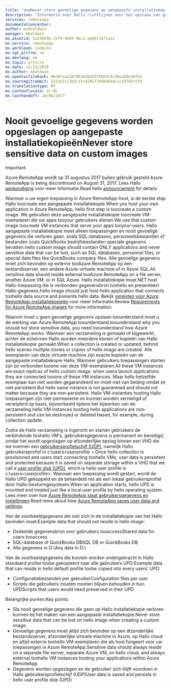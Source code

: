 ```yaml
---
title: "aaaNever store gevoelige gegevens op aangepaste installatiekopieën voor Azure RemoteApp | Microsoft Docs"
description: "Informatie over Hallo richtlijnen voor het opslaan van gegevens in aangepaste installatiekopieën in Azure RemoteApp"
services: remoteapp
documentationcenter: 
author: msmbaldwin
manager: mbaldwin
ms.assetid: 5a19903b-15f9-49d9-9bc1-ae80f2671aa1
ms.service: remoteapp
ms.workload: compute
ms.tgt_pltfrm: na
ms.devlang: na
ms.topic: article
ms.date: 11/23/2016
ms.author: mbaldwin
ms.openlocfilehash: 86a0fea218f8826d6d25f50d3c4c36e368e26fb5
ms.sourcegitcommit: 523283cc1b3c37c428e77850964dc1c33742c5f0
ms.translationtype: MT
ms.contentlocale: nl-NL
ms.lasthandoff: 10/06/2017
---
```

# <a name="never-store-sensitive-data-on-custom-images"></a><span data-ttu-id="aaa0d-103">Nooit gevoelige gegevens worden opgeslagen op aangepaste installatiekopieën</span><span class="sxs-lookup"><span data-stu-id="aaa0d-103">Never store sensitive data on custom images</span></span>
> [!IMPORTANT]
> <span data-ttu-id="aaa0d-104">Azure RemoteApp wordt op 31 augustus 2017 buiten gebruik gesteld.</span><span class="sxs-lookup"><span data-stu-id="aaa0d-104">Azure RemoteApp is being discontinued on August 31, 2017.</span></span> <span data-ttu-id="aaa0d-105">Lees Hallo [aankondiging](https://go.microsoft.com/fwlink/?linkid=821148) voor meer informatie.</span><span class="sxs-lookup"><span data-stu-id="aaa0d-105">Read hello [announcement](https://go.microsoft.com/fwlink/?linkid=821148) for details.</span></span>
> 
> 

<span data-ttu-id="aaa0d-106">Wanneer u uw eigen toepassing in Azure RemoteApp-host, is de eerste stap Hallo toocreate een aangepaste installatiekopie.</span><span class="sxs-lookup"><span data-stu-id="aaa0d-106">When you host your own application in Azure RemoteApp, hello first step is toocreate a custom image.</span></span> <span data-ttu-id="aaa0d-107">We gebruiken deze aangepaste installatiekopie toocreate VM-exemplaren die uw apps tooyour gebruikers dienen.</span><span class="sxs-lookup"><span data-stu-id="aaa0d-107">We use that custom image toocreate VM instances that serve your apps tooyour users.</span></span> <span data-ttu-id="aaa0d-108">Hallo aangepaste installatiekopie moet alleen toepassingen en nooit gevoelige gegevens die verloren gaan, zoals SQL-databases, personeelsbestanden of bestanden zoals QuickBooks bedrijfsbestanden speciale gegevens bevatten.</span><span class="sxs-lookup"><span data-stu-id="aaa0d-108">hello custom image should contain ONLY applications and never sensitive data that can be lost, such as SQL databases, personnel files, or special data files like QuickBooks company files.</span></span> <span data-ttu-id="aaa0d-109">Alle gevoelige gegevens moet zich bevinden op externe tooAzure RemoteApp op een bestandsserver, een andere Azure-virtuele machine of in Azure SQL.</span><span class="sxs-lookup"><span data-stu-id="aaa0d-109">All sensitive data should reside external tooAzure RemoteApp on a file server, another Azure VM, or in SQL Azure.</span></span> <span data-ttu-id="aaa0d-110">Hallo installatiekopie moet NET host Hallo-toepassing die is verbonden gegevensbron toohello en presenteert Hallo-gegevens.</span><span class="sxs-lookup"><span data-stu-id="aaa0d-110">hello image should just host hello application that connects toohello data source and presents hello data.</span></span> <span data-ttu-id="aaa0d-111">Bekijk [vereisten voor Azure RemoteApp-installatiekopieën](remoteapp-imagereqs.md) voor meer informatie.</span><span class="sxs-lookup"><span data-stu-id="aaa0d-111">Review [Requirements for Azure RemoteApp images](remoteapp-imagereqs.md) for more information.</span></span> 

<span data-ttu-id="aaa0d-112">Waarom moet u geen gevoelige gegevens opslaan toounderstand moet u de werking van Azure RemoteApp toounderstand.</span><span class="sxs-lookup"><span data-stu-id="aaa0d-112">toounderstand why you should not store sensitive data, you need toounderstand how Azure RemoteApp works.</span></span> <span data-ttu-id="aaa0d-113">Wanneer een verzameling is gemaakt of bijgewerkt, achter de schermen Hallo worden meerdere klonen of kopieën van Hallo installatiekopie gemaakt.</span><span class="sxs-lookup"><span data-stu-id="aaa0d-113">When a collection is created or updated, behind hello scenes multiple clones or copies of hello image are created.</span></span> <span data-ttu-id="aaa0d-114">Alle exemplaren van deze virtuele machine zijn exacte kopieën van de aangepaste installatiekopie Hallo; Wanneer gebruikers toepassingen starten zijn ze verbonden tooone van deze VM-exemplaren.</span><span class="sxs-lookup"><span data-stu-id="aaa0d-114">All these VM instances are exact replicas of hello custom image; when users launch applications they are connected tooone of these VM instances.</span></span> <span data-ttu-id="aaa0d-115">Maar hello hetzelfde exemplaar kan niet worden gegarandeerd en moet niet van belang omdat ze niet-persistent.</span><span class="sxs-lookup"><span data-stu-id="aaa0d-115">But hello same instance is not guaranteed and should not matter because they are non-persistent.</span></span> <span data-ttu-id="aaa0d-116">Hallo VM-instanties hosting Hallo toepassingen zijn niet-permanente en kunnen worden vernietigd of verwijderd op basis, bijvoorbeeld tijdens het bijwerken van de verzameling.</span><span class="sxs-lookup"><span data-stu-id="aaa0d-116">hello VM instances hosting hello applications are non-persistent and can be destroyed or deleted based, for example, during collection update.</span></span> 

<span data-ttu-id="aaa0d-117">Zodra de Hallo verzameling is ingericht en starten gebruikers de verbindende toohello VM's, gebruikersgegevens is permanent en beveiligd, omdat het wordt opgeslagen op afzonderlijke opslag binnen een VHD die we noemen een [gebruikersprofielschijf (UDP)](remoteapp-upd.md), namelijk Hallo gebruikersprofiel in c:\users\<userprofile >.</span><span class="sxs-lookup"><span data-stu-id="aaa0d-117">Once hello collection is provisioned and users start connecting toohello VMs, user data is persistent and protected because it is saved on separate storage within a VHD that we call a [user profile disk (UPD)](remoteapp-upd.md), which is hello user profile in c:\users\<userprofile>.</span></span> <span data-ttu-id="aaa0d-118">Wanneer een toepassing wordt gestart, wordt de Hallo UPD gekoppeld en de behandeld net als een lokaal gebruikersprofiel door Hallo-besturingssysteem.</span><span class="sxs-lookup"><span data-stu-id="aaa0d-118">When an application starts, hello UPD is mounted and treated just like a local user profile by hello operating system.</span></span> <span data-ttu-id="aaa0d-119">Lees meer over hoe [Azure RemoteApp slaat gebruikersgegevens en instellingen](remoteapp-upd.md).</span><span class="sxs-lookup"><span data-stu-id="aaa0d-119">Read more about how [Azure RemoteApp saves user data and settings](remoteapp-upd.md).</span></span>

<span data-ttu-id="aaa0d-120">Van de voorbeeldgegevens die niet zich in de installatiekopie van het Hallo bevinden moet:</span><span class="sxs-lookup"><span data-stu-id="aaa0d-120">Example data that should not reside in hello image:</span></span>

* <span data-ttu-id="aaa0d-121">Gedeelde gegevensbron voor gebruikers tooaccess</span><span class="sxs-lookup"><span data-stu-id="aaa0d-121">Shared data for users tooaccess</span></span>
* <span data-ttu-id="aaa0d-122">SQL-database of QuickBooks DB</span><span class="sxs-lookup"><span data-stu-id="aaa0d-122">SQL DB or QuickBooks DB</span></span>
* <span data-ttu-id="aaa0d-123">Alle gegevens in D:\\</span><span class="sxs-lookup"><span data-stu-id="aaa0d-123">Any data in D:\\</span></span>

<span data-ttu-id="aaa0d-124">Van de voorbeeldgegevens die kunnen worden ondergebracht in Hallo standaard profiel toobe gekopieerd naar alle gebruikers UPD:</span><span class="sxs-lookup"><span data-stu-id="aaa0d-124">Example data that can reside in hello default profile toobe copied into every users’ UPD:</span></span>

* <span data-ttu-id="aaa0d-125">Configuratiebestanden per gebruiker</span><span class="sxs-lookup"><span data-stu-id="aaa0d-125">Configuration files per user</span></span>
* <span data-ttu-id="aaa0d-126">Scripts die gebruikers zouden moeten blijven behouden in hun UPD</span><span class="sxs-lookup"><span data-stu-id="aaa0d-126">Scripts that users would need preserved in their UPD</span></span>

<span data-ttu-id="aaa0d-127">Belangrijke punten:</span><span class="sxs-lookup"><span data-stu-id="aaa0d-127">Key points:</span></span>

* <span data-ttu-id="aaa0d-128">Sla nooit gevoelige gegevens die gaan op Hallo installatiekopie verloren kunnen bij het maken van een aangepaste installatiekopie.</span><span class="sxs-lookup"><span data-stu-id="aaa0d-128">Never store sensitive data that can be lost on hello image when creating a custom image.</span></span>
* <span data-ttu-id="aaa0d-129">Gevoelige gegevens moet altijd zich bevinden op een afzonderlijke bestandsserver, afzonderlijke virtuele machine in Azure, op Hallo cloud en altijd externe toohello VM-exemplaren die als host fungeert voor uw toepassingen in Azure RemoteApp.</span><span class="sxs-lookup"><span data-stu-id="aaa0d-129">Sensitive data should always reside on a separate file server, separate Azure VM, on hello cloud, and always external toohello VM instances hosting your applications within Azure RemoteApp.</span></span> 
* <span data-ttu-id="aaa0d-130">Gegevens worden opgeslagen en de gebruiker zich blijft voordoen in Hallo gebruikersprofielschijf (UDP)</span><span class="sxs-lookup"><span data-stu-id="aaa0d-130">User data is saved and persists in hello user profile disk (UPD)</span></span>

